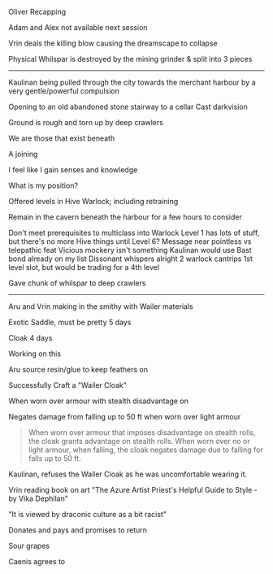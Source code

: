 Oliver Recapping

Adam and Alex not available next session

Vrin deals the killing blow causing the dreamscape to collapse

Physical Whilspar is destroyed by the mining grinder & split into 3 pieces

<hr>

Kaulinan being pulled through the city towards the merchant harbour by a very gentle/powerful compulsion

Opening to an old abandoned stone stairway to a cellar
Cast darkvision

Ground is rough and torn up by deep crawlers

We are those that exist beneath

A joining

I feel like I gain senses and knowledge

What is my position?

Offered levels in Hive Warlock; including retraining

Remain in the cavern beneath the harbour for a few hours to consider

Don't meet prerequisites to multiclass into Warlock
Level 1 has lots of stuff, but there's no more Hive things until Level 6?
Message near pointless vs telepathic feat
Vicious mockery isn't something Kaulinan would use
Bast bond already on my list
Dissonant whispers alright 
2 warlock cantrips
1st level slot, but would be trading for a 4th level

Gave chunk of whilspar to deep crawlers

<hr>

Aru and Vrin making in the smithy with Wailer materials

Exotic Saddle, must be pretty
5 days

Cloak
4 days

Working on this

Aru source resin/glue to keep feathers on

Successfully Craft a "Wailer Cloak"

When worn over armour with stealth disadvantage on 

Negates damage from falling up to 50 ft when worn over light armour 

> When worn over armour that imposes disadvantage on stealth rolls, the cloak grants advantage on stealth rolls.
> When worn over no or light armour, when falling, the cloak negates damage due to falling for falls up to 50 ft.

Kaulinan, refuses the Wailer Cloak as he was uncomfortable wearing it.

Vrin reading book on art
	"The Azure Artist Priest's Helpful Guide to Style - by Vika Dephilan"

"It is viewed by draconic culture as a bit racist"

Donates and pays and promises to return

Sour grapes

Caenis agrees to 

